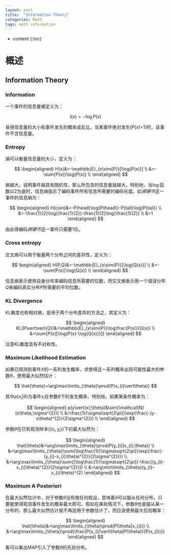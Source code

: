 ```yaml
---
layout: post
title:  "Information Theory"
categories: Math
tags: math information
---
```


* content
{:toc}

# 概述

## Information Theory

### Information

一个事件的信息量被定义为：

$$
I(x)=-\log{P(x)}
$$

易得信息量的大小和事件发生的概率成反比，当某事件绝对发生($P(x)$=1)时，该事件不含信息量。

### Entropy

熵可以衡量信息量的大小，定义为：

$$
\begin{aligned}
    H(x)&=-\mathbb{E}_{x\sim{P}}[\log{P(x)}] \\
    &=-\sum{P(x)}\log{P(x)} \\
\end{aligned}
$$

熵越大，说明事件越具有随机性，那么所包含的信息量就越大。特别地，当$\log$函数以$2$为底时，信息熵指示了编码事件所有信息所需要的编码长度。如*掷硬币*这一事件的信息熵为：

$$
\begin{aligned}
    H(coin)&=-P(head)\log{P(head)}-P(tail)\log{P(tail)} \\
    &=-\frac{1}{2}\log{\frac{1}{2}}-\frac{1}{2}\log{\frac{1}{2}} \\
    &=1
\end{aligned}
$$

由此得编码*掷硬币*这一事件只需要$1$位。

### Cross entropy

交叉熵可以用于衡量两个分布之间的差异性，定义为：

$$
\begin{aligned}
    H(P,Q)&=-\mathbb{E}_{x\sim{P}}[\log{Q(x)}] \\
    &=-\sum{P(x)}\log{Q(x)} \\
\end{aligned}
$$

信息熵表示使用自身分布来编码信息所需要的位数，而交叉熵表示用一个错误分布$Q$来编码真实分布$P$所需要的平均位数。

### KL Divergence

KL散度也称相对熵，是用于两个分布差异的方法之，其定义为：

$$
\begin{aligned}
    KL(P\vert\vert{Q})&=\mathbb{E}_{x\sim{P}}\log\frac{P(x)}{Q(x)} \\
    &=\sum{P(x)[\log{P(x)-\log{Q(x)}}]}
\end{aligned}
$$

注意KL散度具有不对称性。

### Maximum Likelihood Estimation

如果已观测到事件$X$的一系列发生概率，求使得这一系列概率出现可能性最大的参数$\theta$，使用最大似然估计：

$$
\hat{\theta}=\arg\max\limits_{\theta}\prod{P(x_{i}\vert\theta)}
$$

其中$p(x_{i}\vert\theta)$为事件$x_{i}$在参数$\theta$下的发生概率。特别地，如果某条件概率为：

$$
\begin{aligned}
    p(y\vert{x};\theta)&\sim{\mathcal{N}(x\theta,\sigma^{2})} \\
    &=\frac{1}{\sigma\sqrt{2\pi}}\exp(\frac{-(y-x\theta)^{2}}{2\sigma^{2}}) \\
\end{aligned}
$$

参数$\theta$在已有观测样本$\{(x_{i},y_{i})\}$下的最大似然为：

$$
\begin{aligned}
    \hat{\theta}&=\arg\max\limits_{\theta}\prod{P(y_{i}|x_{i};\theta)} \\
    &=\arg\max\limits_{\theta}\sum{\log\frac{1}{\sigma\sqrt{2\pi}}\exp(\frac{-(y_{i}-x_{i}\theta)^{2}}{2\sigma^{2}})} \\
    &=\arg\max\limits_{\theta}\sum{[\log\frac{1}{\sigma\sqrt{2\pi}}-\frac{(y_{i}-x_{i}\theta)^{2}}{2\sigma^{2}}]} \\
    &=\arg\min\limits_{\theta}(y_{i}-x_{i}\theta)^{2}
\end{aligned}
$$

### Maximum A Posteriori

在最大似然估计中，对于参数$\theta$没有做任何假设，意味着$\theta$可以服从任何分布，只要能使得观测事件发生的概率最大即可。假如在某些情况下，参数$\theta$也是服从某一分布的，那么最大似然估计就不再适用于参数估计了，而应该使用最大后验概率：

$$
\begin{aligned}
    \hat{\theta}&=\arg\max\limits_{\theta}\prod{P(\theta|x_{i})} \\
    &=\arg\max\limits_{\theta}\prod{\frac{P(x_{i}\vert\theta)P(\theta)}{P(x_{i})}}
\end{aligned}
$$

看可以看出MAP引入了参数$\theta$的先验分布。